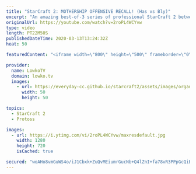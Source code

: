 ```yaml
---
title: "StarCraft 2: MOTHERSHIP OFFENSIVE RECALL! (Has vs Bly)"
excerpt: "An amazing best-of-3 series of professional StarCraft 2 between Has and Bly. Both pro gamers are well known for playing the crazy strategies and execute their own version of 4D chess by countering and outsmarting each other constantly. Not quite your normal games of Protoss versus Zerg.  Get more videos"
originalUrl: https://youtube.com/watch?v=2roPL4WCYvw
type: video
length: PT22M50S
publishedDateTime: 2020-03-13T13:24:32Z
heat: 50

featuredContent: "<iframe width=\"800\" height=\"500\" frameborder=\"0\" src=\"https://www.youtube.com/embed/2roPL4WCYvw\" allow=\"accelerometer; autoplay; encrypted-media; gyroscope; picture-in-picture\" allowfullscreen></iframe>"

provider:
  name: LowkoTV
  domain: lowko.tv
  images:
    - url: https://everyday-cc.github.io/starcraft2/assets/images/organizations/lowko.tv-50x50.jpg
      width: 50
      height: 50

topics:
  - StarCraft 2
  - Protoss

images:
  - url: https://i.ytimg.com/vi/2roPL4WCYvw/maxresdefault.jpg
    width: 1280
    height: 720
    isCached: true

secured: "woAHo8vmGuWS4o/iJ1Cbxk+ZuQvMEiumrGucNb+Q4lZnI+fa78vR3PPpGcQiB8dUDA4UugrMkUJUmuTvnlkhzMLQpOP3szMtn0EbcVEvgEhf8ISz510DIVRSshh4zXYNDbAk126hAXo6Wjq7QU0rn49c/rgRUVbYQf6ZNMyZU5fXaBNenTmexGOkLf1qZ9/5uu7AeR1fV58gvW29rv2IomaB76t7JhRzQoo59/7CcD8Y6QG+PTwuchg64k4tzYcwJRKrkGFX8FAolch3aalVTr82dLNyQxLPXBVKU3UnkMewH+wEYG0lrTQjUtCBl/LZxZ2NQgqCOo5hzypfuF506+ER+thNY8me7FrqQZaWAnyXyWCanzo45vISgqjcmh4kFshNzIClbDjuPaZsLhYUwtMaZB6Fp3UK7n7NhJv0t4vUqDFv3w1VTtpjr3mvI1WZ;aepuDQqxS8jnS8WW3VQyMA=="
---
```


